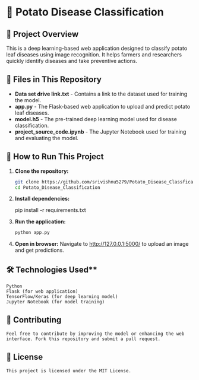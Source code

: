 # 🍁 Potato Disease Classification  

## 📌 Project Overview  
This is a deep learning-based web application designed to classify potato leaf diseases using image recognition. It helps farmers and researchers quickly identify diseases and take preventive actions.  

## 📂 Files in This Repository  
- **Data set drive link.txt** - Contains a link to the dataset used for training the model.  
- **app.py** - The Flask-based web application to upload and predict potato leaf diseases.  
- **model.h5** - The pre-trained deep learning model used for disease classification.  
- **project_source_code.ipynb** - The Jupyter Notebook used for training and evaluating the model.  

## 🚀 How to Run This Project  
1. **Clone the repository:**
   ```sh
   git clone https://github.com/srivishnu5279/Potato_Disease_Classfication/tree/main
   cd Potato_Disease_Classification

2. **Install dependencies:**

   pip install -r requirements.txt

4. **Run the application:**
   ```sh
   python app.py

5. **Open in browser:**
    Navigate to http://127.0.0.1:5000/ to upload an image and get predictions.
   
## 🛠 Technologies Used**
    Python
    Flask (for web application)
    TensorFlow/Keras (for deep learning model)
    Jupyter Notebook (for model training)

## 📢 Contributing
    Feel free to contribute by improving the model or enhancing the web interface. Fork this repository and submit a pull request.


## 📜 License
    This project is licensed under the MIT License.
